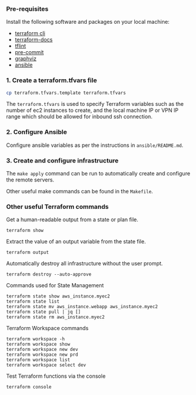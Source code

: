 ### Pre-requisites

Install the following software and packages on your local machine:
- [terraform cli](https://learn.hashicorp.com/tutorials/terraform/install-cli)
- [terraform-docs](https://github.com/terraform-docs/terraform-docs)
- [tflint](https://github.com/terraform-linters/tflint)
- [pre-commit](https://pre-commit.com)
- [graphviz](https://graphviz.org/download/)
- [ansible](https://docs.ansible.com/ansible/latest/installation_guide/intro_installation.html)

### 1. Create a terraform.tfvars file

```bash
cp terraform.tfvars.template terraform.tfvars
```

The `terraform.tfvars` is used to specify Terraform variables such as the number of ec2 instances to create, and the local machine IP or VPN IP range which should be allowed for inbound ssh connection.

### 2. Configure Ansible

Configure ansible variables as per the instructions in `ansible/README.md`.

### 3. Create and configure infrastructure

The `make apply` command can be run to automatically create and configure the remote servers.

Other useful make commands can be found in the `Makefile`.

### Other useful Terraform commands

Get a human-readable output from a state or plan file.
```
terraform show
```

Extract the value of an output variable from the state file.
```
terraform output
```

Automatically destroy all infrastructure without the user prompt.
```
terraform destroy --auto-approve
```

Commands used for State Management
```
terraform state show aws_instance.myec2
terraform state list
terraform state mv aws_instance.webapp aws_instance.myec2
terraform state pull | jq []
terraform state rm aws_instance.myec2
```

Terraform Workspace commands
```
terraform workspace -h
terraform workspace show
terraform workspace new dev
terraform workspace new prd
terraform workspace list
terraform workspace select dev
```

Test Terraform functions via the console
```
terraform console
```